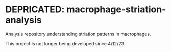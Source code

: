 # DEPRICATED: macrophage-striation-analysis
Analysis repository understanding striation patterns in macrophages.

This project is not longer being developed since 4/12/23. 
